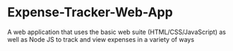 # Expense-Tracker-Web-App
A web application that uses the basic web suite (HTML/CSS/JavaScript) as well as Node JS to track and view expenses in a variety of ways
